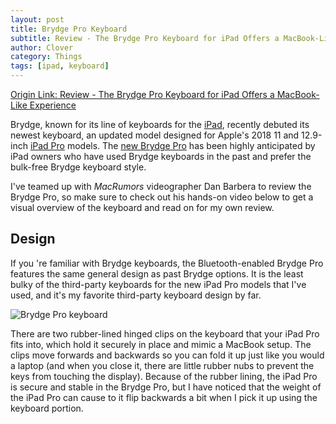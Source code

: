 ```yaml
---
layout: post
title: Brydge Pro Keyboard
subtitle: Review - The Brydge Pro Keyboard for iPad Offers a MacBook-Like Experience
author: Clover
category: Things
tags: [ipad, keyboard]
---
```


[Origin Link: Review - The Brydge Pro Keyboard for iPad Offers a MacBook-Like Experience](https://www.macrumors.com/review/brydge-pro-keyboard/)

Brydge, known for its line of keyboards for the [iPad](https://www.macrumors.com/roundup/ipad/), recently debuted its newest keyboard, an updated model designed for Apple's 2018 11 and 12.9-inch [iPad Pro](https://www.macrumors.com/roundup/ipad-pro/) models. The [new Brydge Pro](http://www.pntrs.com/t/TUJGRkhJR0JGS0lMSkxCRkpFRktK?url=https%3A%2F%2Fwww.brydge.com%2Fproducts%2Fbrydge-for-ipad-pro-2018) has been highly anticipated by iPad owners who have used Brydge keyboards in the past and prefer the bulk-free Brydge keyboard style.   

I've teamed up with _MacRumors_ videographer Dan Barbera to review the Brydge Pro, so make sure to check out his hands-on video below to get a visual overview of the keyboard and read on for my own review.   

## Design

If you 're familiar with Brydge keyboards, the Bluetooth-enabled Brydge Pro features the same general design as past Brydge options. It is the least bulky of the third-party keyboards for the new iPad Pro models that I've used, and it's my favorite third-party keyboard design by far.   

![Brydge Pro keyboard](https://cdn.macrumors.com/article-new/2019/05/brydgepro.jpg)   

There are two rubber-lined hinged clips on the keyboard that your iPad Pro fits into, which hold it securely in place and mimic a MacBook setup. The clips move forwards and backwards so you can fold it up just like you would a laptop (and when you close it, there are little rubber nubs to prevent the keys from touching the display). Because of the rubber lining, the iPad Pro is secure and stable in the Brydge Pro, but I have noticed that the weight of the iPad Pro can cause to it flip backwards a bit when I pick it up using the keyboard portion.   
  
